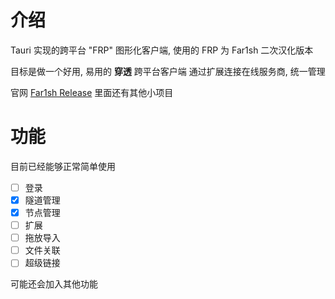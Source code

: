 # 介绍
Tauri 实现的跨平台 "FRP" 图形化客户端, 使用的 FRP 为 Far1sh 二次汉化版本

目标是做一个好用, 易用的 **穿透** 跨平台客户端 通过扩展连接在线服务商, 统一管理

官网 [Far1sh Release](https://release.far1sh.icu/app/quick_link) 里面还有其他小项目

# 功能
目前已经能够正常简单使用
- [ ] 登录
- [x] 隧道管理
- [x] 节点管理
- [ ] 扩展
- [ ] 拖放导入
- [ ] 文件关联
- [ ] 超级链接

可能还会加入其他功能


